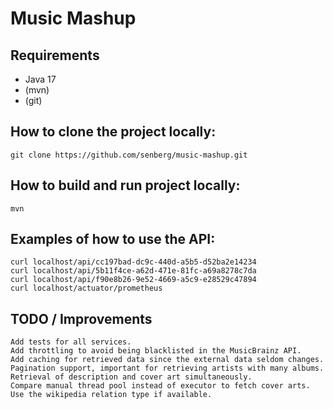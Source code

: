 # Music Mashup

## Requirements

- Java 17
- (mvn)
- (git)

## How to clone the project locally:

    git clone https://github.com/senberg/music-mashup.git

## How to build and run project locally:

    mvn

## Examples of how to use the API:

    curl localhost/api/cc197bad-dc9c-440d-a5b5-d52ba2e14234
    curl localhost/api/5b11f4ce-a62d-471e-81fc-a69a8278c7da
    curl localhost/api/f90e8b26-9e52-4669-a5c9-e28529c47894
    curl localhost/actuator/prometheus

## TODO / Improvements

    Add tests for all services.
    Add throttling to avoid being blacklisted in the MusicBrainz API.
    Add caching for retrieved data since the external data seldom changes.
    Pagination support, important for retrieving artists with many albums.
    Retrieval of description and cover art simultaneously.
    Compare manual thread pool instead of executor to fetch cover arts.
    Use the wikipedia relation type if available.